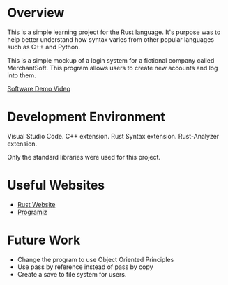# Overview

This is a simple learning project for the Rust language. It's purpose was to help better understand how syntax varies from other popular languages such as C++ and Python.

This is a simple mockup of a login system for a fictional company called MerchantSoft. This program allows users to create new accounts and log into them.

[Software Demo Video](https://youtu.be/2YMJXbs73kg)

# Development Environment

Visual Studio Code.
C++ extension.
Rust Syntax extension.
Rust-Analyzer extension.


Only the standard libraries were used for this project.

# Useful Websites

- [Rust Website](https://doc.rust-lang.org/)
- [Programiz](https://www.programiz.com/)

# Future Work

- Change the program to use Object Oriented Principles
- Use pass by reference instead of pass by copy
- Create a save to file system for users.